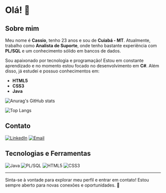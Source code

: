 # Olá! 👋

## Sobre mim

Meu nome é **Cassio**, tenho 23 anos e sou de **Cuiabá - MT**. Atualmente, trabalho como **Analista de Suporte**, onde tenho bastante experiência com **PL/SQL** e um conhecimento sólido em bancos de dados. 

Sou apaixonado por tecnologia e programação! Estou em constante aprendizado e no momento estou focado no desenvolvimento em **C#**. Além disso, já estudei e possuo conhecimentos em:

- **HTML5**
- **CSS3**
- **Java**

![Anurag's GitHub stats](https://github-readme-stats.vercel.app/api?username=CassioReigotto&show_icons=true&theme=radical)

![Top Langs](https://github-readme-stats.vercel.app/api/top-langs/?username=CassioReigotto&size_weight=0.5&count_weight=0.5)

## Contato

[![LinkedIn](https://img.shields.io/badge/LinkedIn-Perfil-blue)](https://www.linkedin.com/in/cassio-reigotto-21a361190)
[![Email](https://img.shields.io/badge/Email-Enviar%20e--mail-red)](mailto:cassio.reigotto@outlook.com)

## Tecnologias e Ferramentas

![Java](https://img.shields.io/badge/Java-IntelliJ%20IDEA-blueviolet)
![PL/SQL](https://img.shields.io/badge/PLSQL-Oracle-orange)
![HTML5](https://img.shields.io/badge/HTML5-E34F26?style=flat&logo=html5&logoColor=white)
![CSS3](https://img.shields.io/badge/CSS3-1572B6?style=flat&logo=css3&logoColor=white)

---

Sinta-se à vontade para explorar meu perfil e entrar em contato! Estou sempre aberto para novas conexões e oportunidades. 🚀
